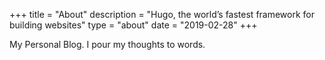 +++
title = "About"
description = "Hugo, the world’s fastest framework for building websites"
type = "about"
date = "2019-02-28"
+++

My Personal Blog. I pour my thoughts to words.


